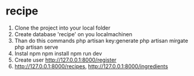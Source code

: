 # recipe

1) Clone the project into your local folder
2) Create database 'recipe' on you localmachinen
3) Than do this commands
  php artisan key:generate
  php artisan mirgate
  php artisan serve
4) Instal npm
    npm install
    npm run dev
5) Create user http://127.0.0.1:8000/register
6) http://127.0.0.1:8000/recipes, http://127.0.0.1:8000/ingredients   
